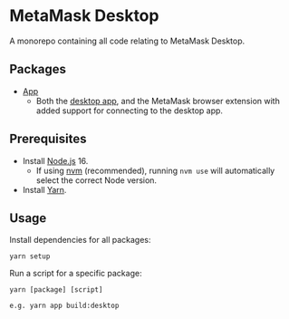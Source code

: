 # MetaMask Desktop

A monorepo containing all code relating to MetaMask Desktop.

## Packages

- [App](./packages/app/README.md)
  - Both the [desktop app](./packages/app/app/scripts/desktop/README.md), and the MetaMask browser extension with added support for connecting to the desktop app.

## Prerequisites

- Install [Node.js](https://nodejs.org) 16.
  - If using [nvm](https://github.com/creationix/nvm#installation) (recommended), running `nvm use` will automatically select the correct Node version.
- Install [Yarn](https://yarnpkg.com/en/docs/install).

## Usage

Install dependencies for all packages:
```
yarn setup
```
  
Run a script for a specific package:
```
yarn [package] [script]

e.g. yarn app build:desktop
```
